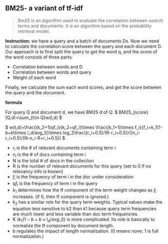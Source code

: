 ## BM25- a variant of tf-idf

>Bm25 is an algorithm used to evaluate the correlation between search terms and documents. It is an algorithm based on the probability retrieval model. 

**Instruction:**
we have a query and a batch of documents Ds. Now we need to calculate the correlation score between the query and each document D. Our approach is to first split the query to get the word q, and  the score of the word consists of three parts:

* Correlation between words and D
* Correlation between words and query
* Weight of each word

Finally, we calculate the sum each word scores, and get the score between the query and the document.

**formula**

For query Q and document d, we have BM25 d of Q:
	$ BM25_{score}(Q,d)=\sum_{t\in Q}w(t,d) $

$ w(t,d)=\frac{(k_2+1)qf_i}{k_2+qf_i}\times \frac{(k_1+1)\times f_i}{f_i+k_1(1-b+b\times l_d/avg\_l)}\times log_2\frac{(r_i+0.5)/(R-r_i+0.5)}{(n_i-r_i+0.5)/(N-n_i-R+r_i+0.5)} ​$


* $r_i$ is the # of relevant documents containing term i 
* $n_i$  is the # of docs containing term i
* N is the total # of docs in the collection
* R is the number of relevant documents for this query  (set to 0 if no relevancy info is known)
* $f_i$  is the frequency of term i in the doc under consideration
* $qf_i$ is the frequency of term i in the query
* $k_1$ determines how the tf component of the term weight changes as $f_i$
  increases. (if 0, then tf component is ignored.) 
* $k_2$ has a similar role for the query term weights. Typical values make the equation less sensitive to k2 than k1 because query term frequencies are much lower and less variable than doc term frequencies.
* K ($k_1(1-b+b\times l_d/avg\_l)$) is more complicated. Its role is basically to normalize the tf component by document length.
* b regulates the impact of length normalization. (0 means none; 1 is full normalization.) 

